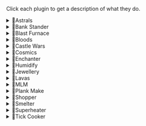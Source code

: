 Click each plugin to get a description of what they do.

<details>
  <summary>💛Astrals</summary>
  
Requirements:
```
* 40 Runecrafting
* 70 Magic
* Lunar Diplomacy quest
* Rune pouch
* Essence pouches
* Dust battlestaff or equivalent equipment
* Various runes
* Stamina potions (1)
* Food
* Pure or daeyalt essence
```

Functionality:
```
Crafts astral runes on Moonclan island.
Runs to the altar and teleports back. 
Supports staminas and food.
Supports daeyalt essence.
```  

Setup: [Link to Astrals setup guide](https://github.com/Elli-tt/el-plugins/wiki/astrals:-setup-guide)
```
This plugin has a setup guide, click the above link to access it.
```  
</details>


<details>
  <summary>💛Bank Stander</summary>
  
Requirements:
```
* Various
```

Functionality:
```
Has three main modes:
-Use item (performs a single action on everything in the inventory)
Use item withdraws 28 items. Example use: Herb cleaning.
-Use item on item (combines an item in the invent with another)
Use item on item withdraws 14 of each item. Example use: Potion making.
-Use tool on item (uses a tool on items in the inventory)
Use tool on item withdraws 1 tool and 27 of an item. Example use: Fletching bows.
```  

Setup: [Link to Bankstander setup guide](https://github.com/Elli-tt/el-plugins/wiki/bankstander:-setup-guide)
```
This plugin has a setup guide, click the above link to access it.
```  

</details>

<details>
  <summary>💛Blast Furnace</summary>
  
Requirements:
```
* Started The Giant Dwarf quest
* 60 Smithing
* Ice gloves
* Coins
* Gold ore
```

Functionality:
```
Uses the blast furnace to smelt gold bars.
No other methods currently supported.
```  
</details>

<details>
  <summary>💛Bloods</summary>
  
Requirements:
```
* 77 Runecrafting
* (Optional) 90 Runecrafting
* 73 Agility
* 100% Arceuus favour
```

Functionality:
```
Crafts blood or soul runes at the Arceuus essence mine.
Uses the agility shortcut on the way back.
```  
</details>

<details>
  <summary>💛Castle Wars</summary>
  
Requirements:
```
* No requirements
```

Functionality:
```
AFKs in Castle Wars games.
Set which portal you would like to join and press run.
Use this on two accounts to get guaranteed draws.
```  
</details>

<details>
  <summary>💛Cosmics</summary>
  
Requirements:
```
* 27 Runecrafting
* Access to fairy rings
* Ardougne cloak 1+
* Rings of duelling
* Essence
```

Functionality:
```
Crafts cosmic runes at the cosmic altar.
Teleports to Ardougne monastery and runs to the fairy ring.
Takes the fairy ring to Zanaris.
Teleports from the altar to Castle wars using rings of duelling.
```  
</details>

<details>
  <summary>💛Enchanter</summary>
  
Requirements:
```
* Varying magic requirements
* Varying rune requirements
* Good amount of jewellery
```

Functionality:
```
Enchants jewellery using the enchant spell on the standard spellbook.
Does not currently support enchanting bolts.
```  
</details>

<details>
  <summary>💛Humidify</summary>
  
Requirements:
```
* 68 Magic
* Dream Mentor quest
```

Functionality:
```
Casts humidify on various items.
```  
</details>

<details>
  <summary>💛Jewellery</summary>
  
Requirements:
```
* Varying crafting requirements
* Bars
* Moulds
* (Optional) Cut gems
```

Functionality:
```
Crafts jewellery for you at various furnaces and banks. (by default Edgeville)
Supports all gold and silver jewellery.
Supports slayer rings.
```  
</details>


<details>
  <summary>💛Lavas</summary>
  
Requirements:
```
* 23 Runecrafting
* 82 Magic
* Rune pouch
* Pure or daeyalt essence
* Earth runes
* Rings of duelling
```

Functionality:
```
Crafts lavas at the fire altar.
Uses humidify and NPC contact.
Banks at Castle wars.
```  
</details>

<details>
  <summary>💛MLM</summary>
  
Requirements:
```
* 30 Mining
```

Functionality:
```
Mines, deposits and banks at MLM.
Supports lower level, diary area and upper level.
Does not currently support repairing wheel.
```  
</details>

<details>
  <summary>💛Plank Make</summary>
  
Requirements:
```
* 86 Magic
* Dream Mentor quest
* Planks
* Coins
* Runes to cast Plank Make spell
```

Functionality:
```
Casts the plank make spell for you.
```  
</details>

<details>
  <summary>💛Shopper</summary>
  
Requirements:
```
* Coins
```

Functionality:
```
Buys items from various shops.
Either banks or opens packs when the inventory is full.
```
</details>

<details>
  <summary>💛Smelter</summary>
  
Requirements:
```
* Varying smithing levels
* Varying ores
```

Functionality:
```
Smelts bars at various furnaces and banks.
Supports ring of forging for iron.
```  
</details>

<details>
  <summary>💛Superheater</summary>
  
Requirements:
```
* 43 Magic
* Runes
* Ore
```

Functionality:
```
Casts the superheat item spell.
```  
</details>

<details>
  <summary>💛Tick Cooker</summary>
  
Requirements:
```
* 1 Cooking (Higher recommended)
* Tai Bwo Wannai quest
```

Functionality:
```
1 tick cooks karambwans for you. Works are various locations including Rogues' Den.
```  
</details>
